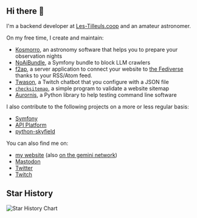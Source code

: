 ## Hi there 👋

I'm a backend developer at [Les-Tilleuls.coop](https://les-tilleuls.coop) and an amateur astronomer.

On my free time, I create and maintain:

- [Kosmorro](https://kosmorro.space), an astronomy software that helps you to prepare your observation nights
- [NoAiBundle](https://github.com/Deuchnord/no-ai-bundle), a Symfony bundle to block LLM crawlers
- [f2ap](https://github.com/Deuchnord/f2ap), a server application to connect your website to [the Fediverse](https://fediverse.party) thanks to your RSS/Atom feed.
- [Twason](https://github.com/Deuchnord/twason), a Twitch chatbot that you configure with a JSON file
- [`checksitemap`](https://github.com/Deuchnord/checksitemap), a simple program to validate a website sitemap
- [Aurornis](https://github.com/Deuchnord/Aurornis), a Python library to help testing command line software

I also contribute to the following projects on a more or less regular basis:

- [Symfony](https://github.com/symfony/symfony/pulls?q=is%3Apr+author%3ADeuchnord)
- [API Platform](https://api-platform.com/community/contributors/Deuchnord)
- [python-skyfield](https://github.com/skyfielders/python-skyfield/pulls?q=is%3Apr+author%3ADeuchnord)

You can also find me on:

- [my website](https://deuchnord.fr) (also [on the gemini network](gemini://deuchnord.fr))
- [Mastodon](https://mamot.fr/@Deuchnord)
- [Twitter](https://twitter.com/logideuchnord)
- [Twitch](https://twitch.tv/deuchnord)

## Star History

![Star History Chart](https://api.star-history.com/svg?repos=deuchnord/f2ap,kosmorro/kosmorro,kosmorro/lib,deuchnord/aurornis,deuchnord/no-ai-bundle&type=Date)
